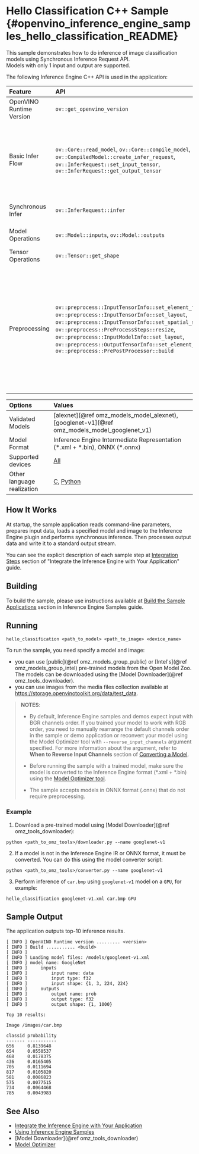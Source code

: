 # Hello Classification C++ Sample {#openvino_inference_engine_samples_hello_classification_README}

This sample demonstrates how to do inference of image classification models using Synchronous Inference Request API.  
Models with only 1 input and output are supported.

The following Inference Engine C++ API is used in the application:

| Feature | API | Description |
| :--- | :--- | :--- |
| OpenVINO Runtime Version | `ov::get_openvino_version` | Get Openvino API version |
| Basic Infer Flow | `ov::Core::read_model`, `ov::Core::compile_model`, `ov::CompiledModel::create_infer_request`, `ov::InferRequest::set_input_tensor`, `ov::InferRequest::get_output_tensor`  | Common API to do inference: reading and compile model, create infer request, configure input and output tensors |
| Synchronous Infer | `ov::InferRequest::infer` | Do synchronous inference |
| Model Operations | `ov::Model::inputs`, `ov::Model::outputs` | Get inputs and outputs of a model |
| Tensor Operations | `ov::Tensor::get_shape` | Get a tensor shape |
| Preprocessing | `ov::preprocess::InputTensorInfo::set_element_type`, `ov::preprocess::InputTensorInfo::set_layout`, `ov::preprocess::InputTensorInfo::set_spatial_static_shape`, `ov::preprocess::PreProcessSteps::resize`, `ov::preprocess::InputModelInfo::set_layout`, `ov::preprocess::OutputTensorInfo::set_element_type`, `ov::preprocess::PrePostProcessor::build` | Set image of the original size as input for a model with other input size. Resize and layout conversions will be performed automatically by the corresponding plugin just before inference |

| Options | Values |
| :--- | :--- |
| Validated Models | [alexnet](@ref omz_models_model_alexnet), [googlenet-v1](@ref omz_models_model_googlenet_v1) |
| Model Format | Inference Engine Intermediate Representation (\*.xml + \*.bin), ONNX (\*.onnx) |
| Supported devices | [All](../../../docs/IE_DG/supported_plugins/Supported_Devices.md) |
| Other language realization | [C](../../../samples/c/hello_classification/README.md), [Python](../../../samples/python/hello_classification/README.md) |

## How It Works

At startup, the sample application reads command-line parameters, prepares input data, loads a specified model and image to the Inference Engine plugin and performs synchronous inference. Then processes output data and write it to a standard output stream.

You can see the explicit description of
each sample step at [Integration Steps](../../../docs/IE_DG/Integrate_with_customer_application_new_API.md) section of "Integrate the Inference Engine with Your Application" guide.

## Building

To build the sample, please use instructions available at [Build the Sample Applications](../../../docs/IE_DG/Samples_Overview.md) section in Inference Engine Samples guide.

## Running

```
hello_classification <path_to_model> <path_to_image> <device_name>
```

To run the sample, you need specify a model and image:

- you can use [public](@ref omz_models_group_public) or [Intel's](@ref omz_models_group_intel) pre-trained models from the Open Model Zoo. The models can be downloaded using the [Model Downloader](@ref omz_tools_downloader).
- you can use images from the media files collection available at https://storage.openvinotoolkit.org/data/test_data.

> **NOTES**:
>
> - By default, Inference Engine samples and demos expect input with BGR channels order. If you trained your model to work with RGB order, you need to manually rearrange the default channels order in the sample or demo application or reconvert your model using the Model Optimizer tool with `--reverse_input_channels` argument specified. For more information about the argument, refer to **When to Reverse Input Channels** section of [Converting a Model](../../../docs/MO_DG/prepare_model/convert_model/Converting_Model.md).
>
> - Before running the sample with a trained model, make sure the model is converted to the Inference Engine format (\*.xml + \*.bin) using the [Model Optimizer tool](../../../docs/MO_DG/Deep_Learning_Model_Optimizer_DevGuide.md).
>
> - The sample accepts models in ONNX format (.onnx) that do not require preprocessing.

### Example
1. Download a pre-trained model using [Model Downloader](@ref omz_tools_downloader):
```
python <path_to_omz_tools>/downloader.py --name googlenet-v1
```

2. If a model is not in the Inference Engine IR or ONNX format, it must be converted. You can do this using the model converter script:

```
python <path_to_omz_tools>/converter.py --name googlenet-v1
```

3. Perform inference of `car.bmp` using `googlenet-v1` model on a `GPU`, for example:

```
hello_classification googlenet-v1.xml car.bmp GPU
```

## Sample Output

The application outputs top-10 inference results.

```
[ INFO ] OpenVINO Runtime version ......... <version>
[ INFO ] Build ........... <build>
[ INFO ]
[ INFO ] Loading model files: /models/googlenet-v1.xml
[ INFO ] model name: GoogleNet
[ INFO ]     inputs
[ INFO ]         input name: data
[ INFO ]         input type: f32
[ INFO ]         input shape: {1, 3, 224, 224}
[ INFO ]     outputs
[ INFO ]         output name: prob
[ INFO ]         output type: f32
[ INFO ]         output shape: {1, 1000}

Top 10 results:

Image /images/car.bmp

classid probability
------- -----------
656     0.8139648
654     0.0550537
468     0.0178375
436     0.0165405
705     0.0111694
817     0.0105820
581     0.0086823
575     0.0077515
734     0.0064468
785     0.0043983
```

## See Also

- [Integrate the Inference Engine with Your Application](../../../docs/IE_DG/Integrate_with_customer_application_new_API.md)
- [Using Inference Engine Samples](../../../docs/IE_DG/Samples_Overview.md)
- [Model Downloader](@ref omz_tools_downloader)
- [Model Optimizer](../../../docs/MO_DG/Deep_Learning_Model_Optimizer_DevGuide.md)
